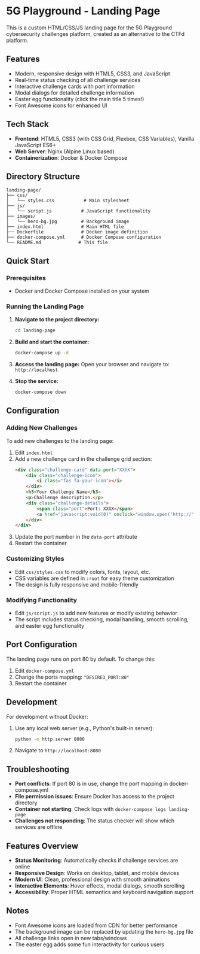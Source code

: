 # 5G Playground - Landing Page

This is a custom HTML/CSS/JS landing page for the 5G Playground cybersecurity challenges platform, created as an alternative to the CTFd platform.

## Features

- Modern, responsive design with HTML5, CSS3, and JavaScript
- Real-time status checking of all challenge services
- Interactive challenge cards with port information
- Modal dialogs for detailed challenge information
- Easter egg functionality (click the main title 5 times!)
- Font Awesome icons for enhanced UI

## Tech Stack

- **Frontend**: HTML5, CSS3 (with CSS Grid, Flexbox, CSS Variables), Vanilla JavaScript ES6+
- **Web Server**: Nginx (Alpine Linux based)
- **Containerization**: Docker & Docker Compose

## Directory Structure

```
landing-page/
├── css/
│   └── styles.css           # Main stylesheet
├── js/
│   └── script.js           # JavaScript functionality
├── images/
│   └── hero-bg.jpg         # Background image
├── index.html              # Main HTML file
├── Dockerfile              # Docker image definition
├── docker-compose.yml      # Docker Compose configuration
└── README.md              # This file
```

## Quick Start

### Prerequisites
- Docker and Docker Compose installed on your system

### Running the Landing Page

1. **Navigate to the project directory:**
   ```bash
   cd landing-page
   ```

2. **Build and start the container:**
   ```bash
   docker-compose up -d
   ```

3. **Access the landing page:**
   Open your browser and navigate to: `http://localhost`

4. **Stop the service:**
   ```bash
   docker-compose down
   ```

## Configuration

### Adding New Challenges

To add new challenges to the landing page:

1. Edit `index.html`
2. Add a new challenge card in the challenge grid section:
   ```html
   <div class="challenge-card" data-port="XXXX">
       <div class="challenge-icon">
           <i class="fas fa-your-icon"></i>
       </div>
       <h3>Your Challenge Name</h3>
       <p>Challenge description.</p>
       <div class="challenge-details">
           <span class="port">Port: XXXX</span>
           <a href="javascript:void(0)" onclick="window.open('http://' + window.location.hostname + ':XXXX', '_blank')" class="btn-small">Launch</a>
       </div>
   </div>
   ```
3. Update the port number in the `data-port` attribute
4. Restart the container

### Customizing Styles

- Edit `css/styles.css` to modify colors, fonts, layout, etc.
- CSS variables are defined in `:root` for easy theme customization
- The design is fully responsive and mobile-friendly

### Modifying Functionality

- Edit `js/script.js` to add new features or modify existing behavior
- The script includes status checking, modal handling, smooth scrolling, and easter egg functionality

## Port Configuration

The landing page runs on port 80 by default. To change this:

1. Edit `docker-compose.yml`
2. Change the ports mapping: `"DESIRED_PORT:80"`
3. Restart the container

## Development

For development without Docker:

1. Use any local web server (e.g., Python's built-in server):
   ```bash
   python -m http.server 8080
   ```
2. Navigate to `http://localhost:8080`

## Troubleshooting

- **Port conflicts**: If port 80 is in use, change the port mapping in docker-compose.yml
- **File permission issues**: Ensure Docker has access to the project directory
- **Container not starting**: Check logs with `docker-compose logs landing-page`
- **Challenges not responding**: The status checker will show which services are offline

## Features Overview

- **Status Monitoring**: Automatically checks if challenge services are online
- **Responsive Design**: Works on desktop, tablet, and mobile devices
- **Modern UI**: Clean, professional design with smooth animations
- **Interactive Elements**: Hover effects, modal dialogs, smooth scrolling
- **Accessibility**: Proper HTML semantics and keyboard navigation support

## Notes

- Font Awesome icons are loaded from CDN for better performance
- The background image can be replaced by updating the `hero-bg.jpg` file
- All challenge links open in new tabs/windows
- The easter egg adds some fun interactivity for curious users 